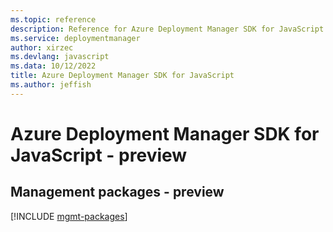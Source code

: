 ```yaml
---
ms.topic: reference
description: Reference for Azure Deployment Manager SDK for JavaScript
ms.service: deploymentmanager
author: xirzec
ms.devlang: javascript
ms.data: 10/12/2022
title: Azure Deployment Manager SDK for JavaScript
ms.author: jeffish
---
```

# Azure Deployment Manager SDK for JavaScript - preview

## Management packages - preview
[!INCLUDE [mgmt-packages](deployment-manager-mgmt-index.md)]